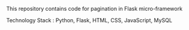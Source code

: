 This repository contains code for pagination in Flask micro-framework

Technology Stack : Python, Flask, HTML, CSS, JavaScript, MySQL
